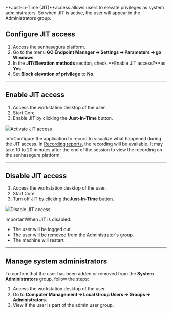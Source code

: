 **Just\-in\-Time (JIT)**access allows users to elevate privileges as system administrators. So when JIT is active, the user will appear in the Administrators group.

## Configure JIT access

1. Access the senhasegura platform.
2. Go to the menu **GO Endpoint Manager ➔ Settings ➔ Parameters ➔ go Windows**.
3. In the **JIT/Elevation methods** section, check **Enable JIT access?**as **Yes**.
4. Set **Block elevation of privilege** to **No**.



---

## Enable JIT access

1. Access the workstation desktop of the user.
2. Start Core.
3. Enable JIT by clicking the **Just\-In\-Time** button.

![](https://cdn.document360.io/5a1d58df-64ce-42a2-8b23-688477d32f33/Images/Documentation/image-1672677173502.png)Activate JIT access 

InfoConfigure the application to record to visualize what happened during the JIT access. In [Recording reports](https://docs.senhasegura.io/v3-33/docs/go-endpoint-manager-windows-record#recording-report), the recording will be available. It may take 10 to 20 minutes after the end of the session to view the recording on the senhasegura platform.



---

## Disable JIT access

1. Access the workstation desktop of the user.
2. Start Core.
3. Turn off JIT by clicking the**Just\-In\-Time** button.

![](https://cdn.document360.io/5a1d58df-64ce-42a2-8b23-688477d32f33/Images/Documentation/image-1672677475619.png)Disable JIT access 

ImportantWhen JIT is disabled:

* The user will be logged out.
* The user will be removed from the Administrator's group.
* The machine will restart.


---

## Manage system administrators

To confirm that the user has been added or removed from the **System Administrators** group, follow the steps:

1. Access the workstation desktop of the user.
2. Go to **Computer Management ➔ Local Group Users ➔ Groups ➔ Administrators.**
3. View if the user is part of the admin user group.
